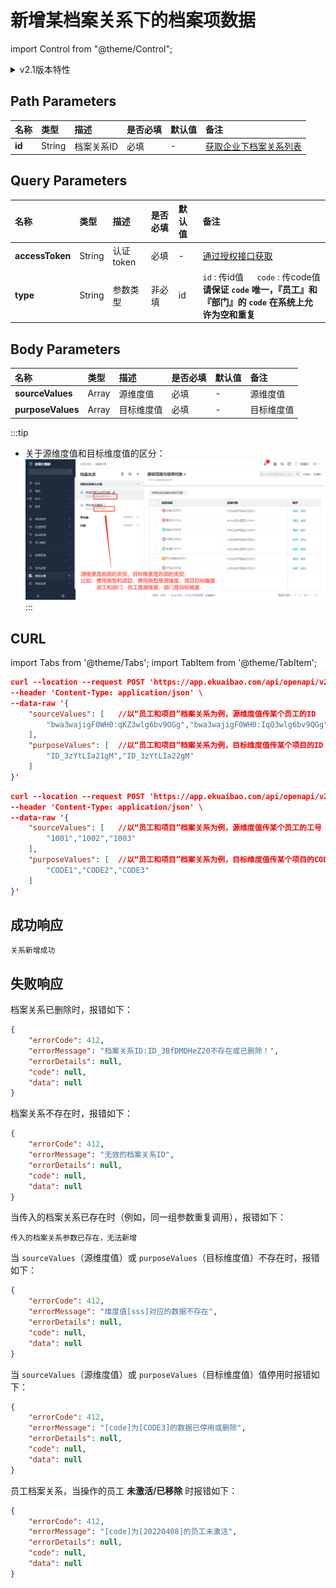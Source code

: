 # 新增某档案关系下的档案项数据

import Control from "@theme/Control";

<Control
method="POST"
url="/api/openapi/v2.1/recordLink/add/$`id`"
/>

<details>
  <summary>v2.1版本特性</summary>
  <div>
    - 🆕 新增 “type” 类型参数，支持 ”id“ 或 ”code“ 传参。<br/>
    - 🐞 修复了传其他类型自定义档案项ID（非档案关系配置的类型）可以创建成功数据的问题。<br/>
    - 🐞 档案关系类型共六种，全都做参数校验，若传入已删除参数则报错。<br/>
    &nbsp;&nbsp;&nbsp;&nbsp;&nbsp;● 未激活/已移除 员工，不能进行任何档案关系数据操作。<br/>
    &nbsp;&nbsp;&nbsp;&nbsp;&nbsp;● body参数里传多个值时，校验参数任意一个不存在则报错。<br/>
    - 🐞 无效果的新增返回信息提示。
  </div>
</details>

## Path Parameters

| 名称 | 类型 | 描述 | 是否必填 | 默认值 | 备注 |
| :--- | :--- | :--- | :--- |:--- | :--- |
| **id** | String | 档案关系ID | 必填 | - | [获取企业下档案关系列表](/docs/open-api/recordLink/get-dimension-relation) | 

## Query Parameters

| 名称 | 类型 | 描述 | 是否必填 | 默认值 | 备注 |
| :--- | :--- | :--- | :--- |:--- | :--- |
| **accessToken** | String | 认证token | 必填 | - | [通过授权接口获取](/docs/open-api/getting-started/auth) |
| **type**        | String | 参数类型   | 非必填 | id | `id` : 传id值 &emsp; `code` : 传code值<br/>**请保证 `code` 唯一，『员工』和『部门』的 `code` 在系统上允许为空和重复** |

## Body Parameters

| 名称 | 类型 | 描述 | 是否必填 | 默认值 | 备注 |
| :--- | :--- | :--- | :--- |:--- | :--- |
| **sourceValues**  | Array  | 源维度值	| 必填  | - | 源维度值 |
| **purposeValues** | Array  | 目标维度值	| 必填  | - | 目标维度值 |

:::tip
- 关于源维度值和目标维度值的区分：
![images](images/源维度与目标维度.png)
:::

## CURL
import Tabs from '@theme/Tabs';
import TabItem from '@theme/TabItem';

<Tabs>
<TabItem value="id" label="id" default>

```json
curl --location --request POST 'https://app.ekuaibao.com/api/openapi/v2.1/recordLink/add/$ID_3BFuV7KbVDw?accessToken=ID_3BFuV7KbNDw:bwa3wajigF0WH0&type=id' \
--header 'Content-Type: application/json' \
--data-raw '{
    "sourceValues": [   //以“员工和项目”档案关系为例，源维度值传某个员工的ID
        "bwa3wajigF0WH0:qKZ3wlg6bv9OGg","bwa3wajigF0WH0:IqQ3wlg6bv9QGg"
    ],
    "purposeValues": [  //以“员工和项目”档案关系为例，目标维度值传某个项目的ID
        "ID_3zYtLIa21gM","ID_3zYtLIa22gM"
    ]
}'
```
</TabItem>
<TabItem value="code" label="code">

```json
curl --location --request POST 'https://app.ekuaibao.com/api/openapi/v2.1/recordLink/add/$ID_3BFuV7KbVDw?accessToken=ID_3BFuV7KbNDw:bwa3wajigF0WH0&type=code' \
--header 'Content-Type: application/json' \
--data-raw '{
    "sourceValues": [   //以“员工和项目”档案关系为例，源维度值传某个员工的工号（CODE)
        "1001","1002","1003"
    ],
    "purposeValues": [  //以“员工和项目”档案关系为例，目标维度值传某个项目的CODE
        "CODE1","CODE2","CODE3"
    ]
}'
```
</TabItem>
</Tabs>

## 成功响应
```text
关系新增成功
```

## 失败响应
档案关系已删除时，报错如下：
```json
{
    "errorCode": 412,
    "errorMessage": "档案关系ID:ID_3BfDMDHeZ20不存在或已删除！",
    "errorDetails": null,
    "code": null,
    "data": null
}
```

档案关系不存在时，报错如下：
```json
{
    "errorCode": 412,
    "errorMessage": "无效的档案关系ID",
    "errorDetails": null,
    "code": null,
    "data": null
}
```

当传入的档案关系已存在时（例如，同一组参数重复调用），报错如下：
```text
传入的档案关系参数已存在，无法新增
```

当 `sourceValues`（源维度值）或 `purposeValues`（目标维度值）不存在时，报错如下：
```json
{
    "errorCode": 412,
    "errorMessage": "维度值[sss]对应的数据不存在",
    "errorDetails": null,
    "code": null,
    "data": null
}
```

当 `sourceValues`（源维度值）或 `purposeValues`（目标维度值）值停用时报错如下：
```json
{
    "errorCode": 412,
    "errorMessage": "[code]为[CODE3]的数据已停用或删除",
    "errorDetails": null,
    "code": null,
    "data": null
}
```

员工档案关系，当操作的员工 **未激活/已移除** 时报错如下：
```json
{
    "errorCode": 412,
    "errorMessage": "[code]为[20220408]的员工未激活",
    "errorDetails": null,
    "code": null,
    "data": null
}
```
